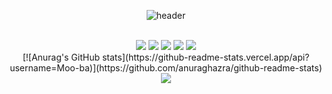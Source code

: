 <div align="center">
  
  ![header](https://capsule-render.vercel.app/api?type=waving&color=timeGradient&text=Hello%World!&animation=blinking&fontColor=2f4f4f)
  </br>
  </br>
  
  <!--Java-->
  <img src="https://img.shields.io/badge/JAVA-007396?style=for-the-badge&logo=java&logoColor=white">
  <!--MysQL-->
  <img src="https://img.shields.io/badge/MySQL-4479A1?style=for-the-badge&logo=MySQL&logoColor=white">
  <!--Eclipse-->
  <img src="https://img.shields.io/badge/Eclipse-2C2255?style=for-the-badge&logo=Eclipse%20IDE&logoColor=white">
  <!--github-->
  <img src="https://img.shields.io/badge/github-181717?style=for-the-badge&logo=github&logoColor=white">
  <!--aws-->
  <img src="https://img.shields.io/badge/aws-232F3E?style=for-the-badge&logo=aws&logoColor=white">

  </br>
  [![Anurag's GitHub stats](https://github-readme-stats.vercel.app/api?username=Moo-ba)](https://github.com/anuraghazra/github-readme-stats)
  <a href="https://hits.seeyoufarm.com"><img src="https://hits.seeyoufarm.com/api/count/incr/badge.svg?url=https%3A%2F%2Fgithub.com%2FMoo-ba%2Fhit-counter&count_bg=%23D7D5A2&title_bg=%234BEB2C&icon=&icon_color=%23E2E7E1&title=hits&edge_flat=false"/></a>
</div>



<!--
**Moo-ba/Moo-ba** is a ✨ _special_ ✨ repository because its `README.md` (this file) appears on your GitHub profile.

Here are some ideas to get you started:

- 🔭 I’m currently working on ...
- 🌱 I’m currently learning ...
- 👯 I’m looking to collaborate on ...
- 🤔 I’m looking for help with ...
- 💬 Ask me about ...
- 📫 How to reach me: ...
- 😄 Pronouns: ...
- ⚡ Fun fact: ...
-->
